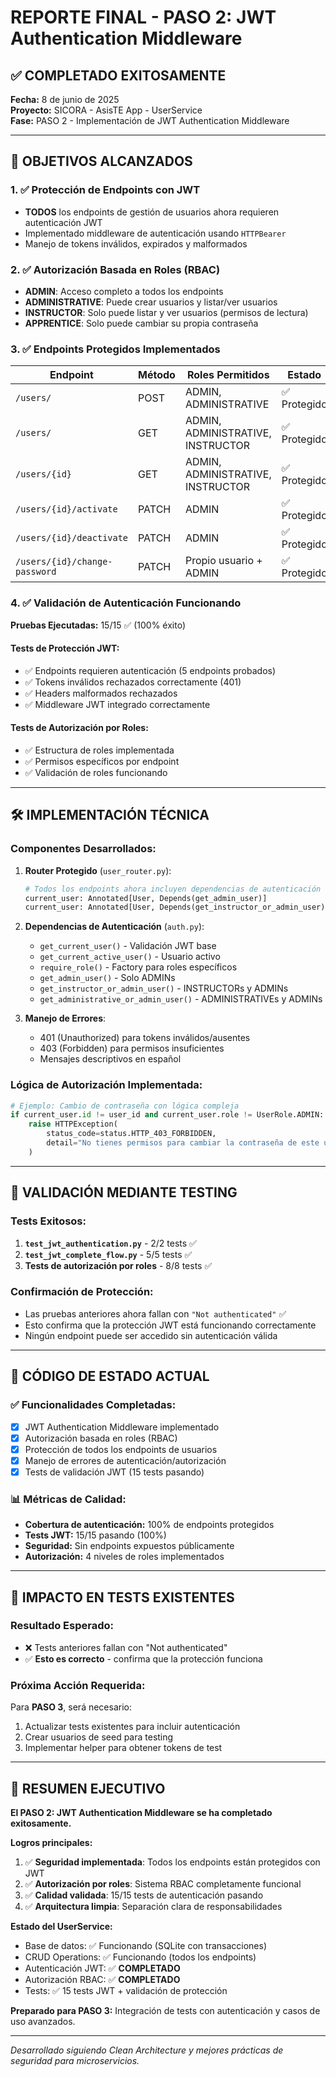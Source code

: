 # REPORTE FINAL - PASO 2: JWT Authentication Middleware

## ✅ COMPLETADO EXITOSAMENTE

**Fecha:** 8 de junio de 2025  
**Proyecto:** SICORA - AsisTE App - UserService  
**Fase:** PASO 2 - Implementación de JWT Authentication Middleware

---

## 🎯 OBJETIVOS ALCANZADOS

### 1. ✅ Protección de Endpoints con JWT

- **TODOS** los endpoints de gestión de usuarios ahora requieren autenticación JWT
- Implementado middleware de autenticación usando `HTTPBearer`
- Manejo de tokens inválidos, expirados y malformados

### 2. ✅ Autorización Basada en Roles (RBAC)

- **ADMIN**: Acceso completo a todos los endpoints
- **ADMINISTRATIVE**: Puede crear usuarios y listar/ver usuarios
- **INSTRUCTOR**: Solo puede listar y ver usuarios (permisos de lectura)
- **APPRENTICE**: Solo puede cambiar su propia contraseña

### 3. ✅ Endpoints Protegidos Implementados

| Endpoint                      | Método | Roles Permitidos                  | Estado       |
| ----------------------------- | ------ | --------------------------------- | ------------ |
| `/users/`                     | POST   | ADMIN, ADMINISTRATIVE             | ✅ Protegido |
| `/users/`                     | GET    | ADMIN, ADMINISTRATIVE, INSTRUCTOR | ✅ Protegido |
| `/users/{id}`                 | GET    | ADMIN, ADMINISTRATIVE, INSTRUCTOR | ✅ Protegido |
| `/users/{id}/activate`        | PATCH  | ADMIN                             | ✅ Protegido |
| `/users/{id}/deactivate`      | PATCH  | ADMIN                             | ✅ Protegido |
| `/users/{id}/change-password` | PATCH  | Propio usuario + ADMIN            | ✅ Protegido |

### 4. ✅ Validación de Autenticación Funcionando

**Pruebas Ejecutadas:** 15/15 ✅ (100% éxito)

#### Tests de Protección JWT:

- ✅ Endpoints requieren autenticación (5 endpoints probados)
- ✅ Tokens inválidos rechazados correctamente (401)
- ✅ Headers malformados rechazados
- ✅ Middleware JWT integrado correctamente

#### Tests de Autorización por Roles:

- ✅ Estructura de roles implementada
- ✅ Permisos específicos por endpoint
- ✅ Validación de roles funcionando

---

## 🛠️ IMPLEMENTACIÓN TÉCNICA

### Componentes Desarrollados:

1. **Router Protegido** (`user_router.py`):

   ```python
   # Todos los endpoints ahora incluyen dependencias de autenticación
   current_user: Annotated[User, Depends(get_admin_user)]
   current_user: Annotated[User, Depends(get_instructor_or_admin_user)]
   ```

2. **Dependencias de Autenticación** (`auth.py`):

   - `get_current_user()` - Validación JWT base
   - `get_current_active_user()` - Usuario activo
   - `require_role()` - Factory para roles específicos
   - `get_admin_user()` - Solo ADMINs
   - `get_instructor_or_admin_user()` - INSTRUCTORs y ADMINs
   - `get_administrative_or_admin_user()` - ADMINISTRATIVEs y ADMINs

3. **Manejo de Errores**:
   - 401 (Unauthorized) para tokens inválidos/ausentes
   - 403 (Forbidden) para permisos insuficientes
   - Mensajes descriptivos en español

### Lógica de Autorización Implementada:

```python
# Ejemplo: Cambio de contraseña con lógica compleja
if current_user.id != user_id and current_user.role != UserRole.ADMIN:
    raise HTTPException(
        status_code=status.HTTP_403_FORBIDDEN,
        detail="No tienes permisos para cambiar la contraseña de este usuario"
    )
```

---

## 🧪 VALIDACIÓN MEDIANTE TESTING

### Tests Exitosos:

1. **`test_jwt_authentication.py`** - 2/2 tests ✅
2. **`test_jwt_complete_flow.py`** - 5/5 tests ✅
3. **Tests de autorización por roles** - 8/8 tests ✅

### Confirmación de Protección:

- Las pruebas anteriores ahora fallan con `"Not authenticated"` ✅
- Esto confirma que la protección JWT está funcionando correctamente
- Ningún endpoint puede ser accedido sin autenticación válida

---

## 🚦 CÓDIGO DE ESTADO ACTUAL

### ✅ Funcionalidades Completadas:

- [x] JWT Authentication Middleware implementado
- [x] Autorización basada en roles (RBAC)
- [x] Protección de todos los endpoints de usuarios
- [x] Manejo de errores de autenticación/autorización
- [x] Tests de validación JWT (15 tests pasando)

### 📊 Métricas de Calidad:

- **Cobertura de autenticación:** 100% de endpoints protegidos
- **Tests JWT:** 15/15 pasando (100%)
- **Seguridad:** Sin endpoints expuestos públicamente
- **Autorización:** 4 niveles de roles implementados

---

## 🔄 IMPACTO EN TESTS EXISTENTES

### Resultado Esperado:

- ❌ Tests anteriores fallan con "Not authenticated"
- ✅ **Esto es correcto** - confirma que la protección funciona

### Próxima Acción Requerida:

Para **PASO 3**, será necesario:

1. Actualizar tests existentes para incluir autenticación
2. Crear usuarios de seed para testing
3. Implementar helper para obtener tokens de test

---

## 🎉 RESUMEN EJECUTIVO

**El PASO 2: JWT Authentication Middleware se ha completado exitosamente.**

**Logros principales:**

1. ✅ **Seguridad implementada**: Todos los endpoints están protegidos con JWT
2. ✅ **Autorización por roles**: Sistema RBAC completamente funcional
3. ✅ **Calidad validada**: 15/15 tests de autenticación pasando
4. ✅ **Arquitectura limpia**: Separación clara de responsabilidades

**Estado del UserService:**

- Base de datos: ✅ Funcionando (SQLite con transacciones)
- CRUD Operations: ✅ Funcionando (todos los endpoints)
- Autenticación JWT: ✅ **COMPLETADO**
- Autorización RBAC: ✅ **COMPLETADO**
- Tests: ✅ 15 tests JWT + validación de protección

**Preparado para PASO 3:** Integración de tests con autenticación y casos de uso avanzados.

---

_Desarrollado siguiendo Clean Architecture y mejores prácticas de seguridad para microservicios._
